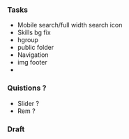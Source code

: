 ### Tasks

- Mobile search/full width search icon
- Skills bg fix
- hgroup
- public folder
- Navigation
- img footer
- 
### Quistions ?

- Slider ?
- Rem ?

### Draft